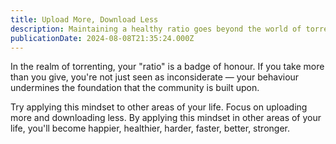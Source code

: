 ```yaml
---
title: Upload More, Download Less
description: Maintaining a healthy ratio goes beyond the world of torrenting.
publicationDate: 2024-08-08T21:35:24.000Z
---
```


In the realm of torrenting, your "ratio" is a badge of honour. If you take more than you give, you're not just seen as inconsiderate — your behaviour undermines the foundation that the community is built upon.

Try applying this mindset to other areas of your life. Focus on uploading more and downloading less. By applying this mindset in other areas of your life, you'll become happier, healthier, harder, faster, better, stronger.
